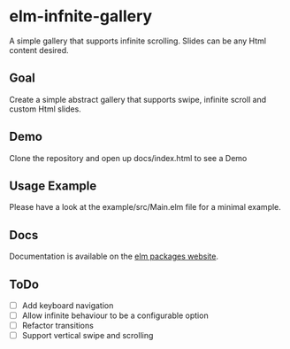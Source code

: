 # elm-infnite-gallery

A simple gallery that supports infinite scrolling.
Slides can be any Html content desired.

## Goal
Create a simple abstract gallery that supports swipe, infinite scroll and custom Html slides.

## Demo
Clone the repository and open up docs/index.html to see a Demo

## Usage Example
Please have a look at the example/src/Main.elm file for a minimal example.

## Docs
Documentation is available on the [elm packages website](https://package.elm-lang.org/packages/tricycle/elm-infnite-gallery/latest/).

## ToDo
- [ ] Add keyboard navigation
- [ ] Allow infinite behaviour to be a configurable option
- [ ] Refactor transitions
- [ ] Support vertical swipe and scrolling
